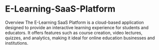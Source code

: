 # E-Learning-SaaS-Platform
Overview
The E-Learning SaaS Platform is a cloud-based application designed to provide an interactive learning experience for students and educators. It offers features such as course creation, video lectures, quizzes, and analytics, making it ideal for online education businesses and institutions.
